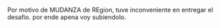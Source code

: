 Por motivo de MUDANZA de REgion, tuve inconveniente en entregar el desafio. por ende apena voy subiendolo.
